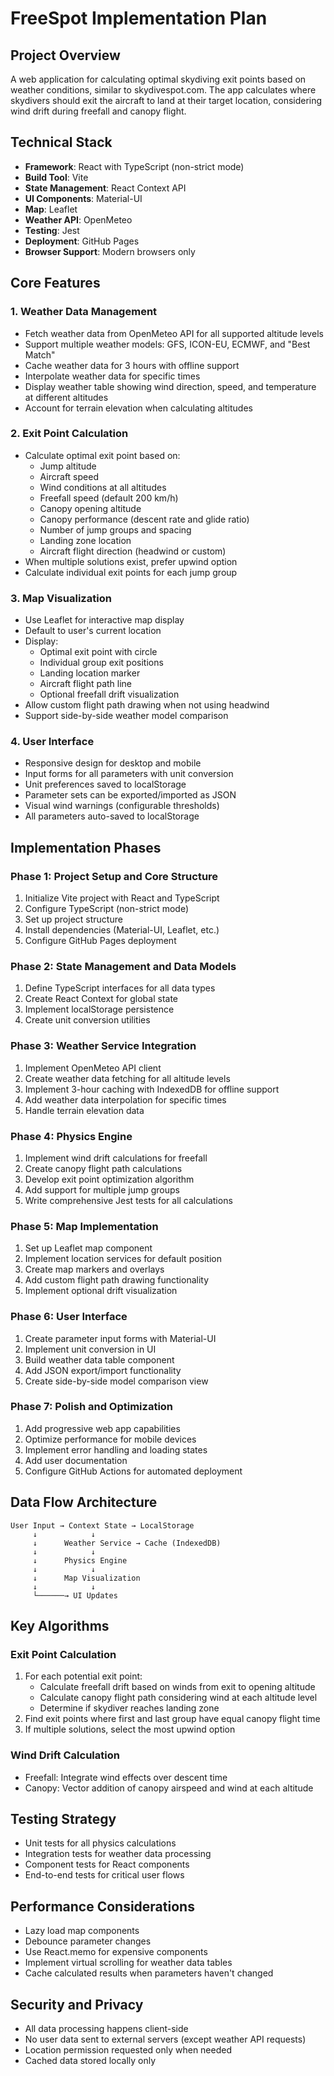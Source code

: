 # FreeSpot Implementation Plan

## Project Overview
A web application for calculating optimal skydiving exit points based on weather conditions, similar to skydivespot.com. The app calculates where skydivers should exit the aircraft to land at their target location, considering wind drift during freefall and canopy flight.

## Technical Stack
- **Framework**: React with TypeScript (non-strict mode)
- **Build Tool**: Vite
- **State Management**: React Context API
- **UI Components**: Material-UI
- **Map**: Leaflet
- **Weather API**: OpenMeteo
- **Testing**: Jest
- **Deployment**: GitHub Pages
- **Browser Support**: Modern browsers only

## Core Features

### 1. Weather Data Management
- Fetch weather data from OpenMeteo API for all supported altitude levels
- Support multiple weather models: GFS, ICON-EU, ECMWF, and "Best Match"
- Cache weather data for 3 hours with offline support
- Interpolate weather data for specific times
- Display weather table showing wind direction, speed, and temperature at different altitudes
- Account for terrain elevation when calculating altitudes

### 2. Exit Point Calculation
- Calculate optimal exit point based on:
  - Jump altitude
  - Aircraft speed
  - Wind conditions at all altitudes
  - Freefall speed (default 200 km/h)
  - Canopy opening altitude
  - Canopy performance (descent rate and glide ratio)
  - Number of jump groups and spacing
  - Landing zone location
  - Aircraft flight direction (headwind or custom)
- When multiple solutions exist, prefer upwind option
- Calculate individual exit points for each jump group

### 3. Map Visualization
- Use Leaflet for interactive map display
- Default to user's current location
- Display:
  - Optimal exit point with circle
  - Individual group exit positions
  - Landing location marker
  - Aircraft flight path line
  - Optional freefall drift visualization
- Allow custom flight path drawing when not using headwind
- Support side-by-side weather model comparison

### 4. User Interface
- Responsive design for desktop and mobile
- Input forms for all parameters with unit conversion
- Unit preferences saved to localStorage
- Parameter sets can be exported/imported as JSON
- Visual wind warnings (configurable thresholds)
- All parameters auto-saved to localStorage

## Implementation Phases

### Phase 1: Project Setup and Core Structure
1. Initialize Vite project with React and TypeScript
2. Configure TypeScript (non-strict mode)
3. Set up project structure
4. Install dependencies (Material-UI, Leaflet, etc.)
5. Configure GitHub Pages deployment

### Phase 2: State Management and Data Models
1. Define TypeScript interfaces for all data types
2. Create React Context for global state
3. Implement localStorage persistence
4. Create unit conversion utilities

### Phase 3: Weather Service Integration
1. Implement OpenMeteo API client
2. Create weather data fetching for all altitude levels
3. Implement 3-hour caching with IndexedDB for offline support
4. Add weather data interpolation for specific times
5. Handle terrain elevation data

### Phase 4: Physics Engine
1. Implement wind drift calculations for freefall
2. Create canopy flight path calculations
3. Develop exit point optimization algorithm
4. Add support for multiple jump groups
5. Write comprehensive Jest tests for all calculations

### Phase 5: Map Implementation
1. Set up Leaflet map component
2. Implement location services for default position
3. Create map markers and overlays
4. Add custom flight path drawing functionality
5. Implement optional drift visualization

### Phase 6: User Interface
1. Create parameter input forms with Material-UI
2. Implement unit conversion in UI
3. Build weather data table component
4. Add JSON export/import functionality
5. Create side-by-side model comparison view

### Phase 7: Polish and Optimization
1. Add progressive web app capabilities
2. Optimize performance for mobile devices
3. Implement error handling and loading states
4. Add user documentation
5. Configure GitHub Actions for automated deployment

## Data Flow Architecture

```
User Input → Context State → LocalStorage
     ↓            ↓
     ↓      Weather Service → Cache (IndexedDB)
     ↓            ↓
     ↓      Physics Engine
     ↓            ↓
     ↓      Map Visualization
     ↓            ↓
     └──────→ UI Updates
```

## Key Algorithms

### Exit Point Calculation
1. For each potential exit point:
   - Calculate freefall drift based on winds from exit to opening altitude
   - Calculate canopy flight path considering wind at each altitude level
   - Determine if skydiver reaches landing zone
2. Find exit points where first and last group have equal canopy flight time
3. If multiple solutions, select the most upwind option

### Wind Drift Calculation
- Freefall: Integrate wind effects over descent time
- Canopy: Vector addition of canopy airspeed and wind at each altitude

## Testing Strategy
- Unit tests for all physics calculations
- Integration tests for weather data processing
- Component tests for React components
- End-to-end tests for critical user flows

## Performance Considerations
- Lazy load map components
- Debounce parameter changes
- Use React.memo for expensive components
- Implement virtual scrolling for weather data tables
- Cache calculated results when parameters haven't changed

## Security and Privacy
- All data processing happens client-side
- No user data sent to external servers (except weather API requests)
- Location permission requested only when needed
- Cached data stored locally only